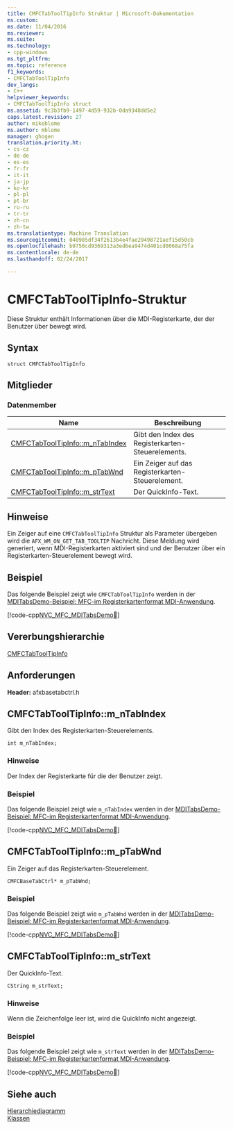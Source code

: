 ```yaml
---
title: CMFCTabToolTipInfo Struktur | Microsoft-Dokumentation
ms.custom: 
ms.date: 11/04/2016
ms.reviewer: 
ms.suite: 
ms.technology:
- cpp-windows
ms.tgt_pltfrm: 
ms.topic: reference
f1_keywords:
- CMFCTabToolTipInfo
dev_langs:
- C++
helpviewer_keywords:
- CMFCTabToolTipInfo struct
ms.assetid: 9c3b3fb9-1497-4d59-932b-0da9348dd5e2
caps.latest.revision: 27
author: mikeblome
ms.author: mblome
manager: ghogen
translation.priority.ht:
- cs-cz
- de-de
- es-es
- fr-fr
- it-it
- ja-jp
- ko-kr
- pl-pl
- pt-br
- ru-ru
- tr-tr
- zh-cn
- zh-tw
ms.translationtype: Machine Translation
ms.sourcegitcommit: 040985df34f2613b4e4fae29498721aef15d50cb
ms.openlocfilehash: b9750cd9369313a3ed6ea9474d401cd0068a75fa
ms.contentlocale: de-de
ms.lasthandoff: 02/24/2017

---
```

# <a name="cmfctabtooltipinfo-structure"></a>CMFCTabToolTipInfo-Struktur
Diese Struktur enthält Informationen über die MDI-Registerkarte, der der Benutzer über bewegt wird.  
  
## <a name="syntax"></a>Syntax  
  
```  
struct CMFCTabToolTipInfo  
```  
  
## <a name="members"></a>Mitglieder  
  
### <a name="data-members"></a>Datenmember  
  
|Name|Beschreibung|  
|----------|-----------------|  
|[CMFCTabToolTipInfo::m_nTabIndex](#m_ntabindex)|Gibt den Index des Registerkarten-Steuerelements.|  
|[CMFCTabToolTipInfo::m_pTabWnd](#m_ptabwnd)|Ein Zeiger auf das Registerkarten-Steuerelement.|  
|[CMFCTabToolTipInfo::m_strText](#m_strtext)|Der QuickInfo-Text.|  
  
## <a name="remarks"></a>Hinweise  
 Ein Zeiger auf eine `CMFCTabToolTipInfo` Struktur als Parameter übergeben wird die `AFX_WM_ON_GET_TAB_TOOLTIP` Nachricht. Diese Meldung wird generiert, wenn MDI-Registerkarten aktiviert sind und der Benutzer über ein Registerkarten-Steuerelement bewegt wird.  
  
## <a name="example"></a>Beispiel  
 Das folgende Beispiel zeigt wie `CMFCTabToolTipInfo` werden in der [MDITabsDemo-Beispiel: MFC-im Registerkartenformat MDI-Anwendung](../../visual-cpp-samples.md).  
  
 [!code-cpp[NVC_MFC_MDITabsDemo&#2;](../../mfc/reference/codesnippet/cpp/cmfctabtooltipinfo-structure_1.cpp)]  
  
## <a name="inheritance-hierarchy"></a>Vererbungshierarchie  
 [CMFCTabToolTipInfo](../../mfc/reference/cmfctabtooltipinfo-structure.md)  
  
## <a name="requirements"></a>Anforderungen  
 **Header:** afxbasetabctrl.h  
  
##  <a name="m_ntabindex"></a>CMFCTabToolTipInfo::m_nTabIndex  
 Gibt den Index des Registerkarten-Steuerelements.  
  
```  
int m_nTabIndex;  
```  
  
### <a name="remarks"></a>Hinweise  
 Der Index der Registerkarte für die der Benutzer zeigt.  
  
### <a name="example"></a>Beispiel  
 Das folgende Beispiel zeigt wie `m_nTabIndex` werden in der [MDITabsDemo-Beispiel: MFC-im Registerkartenformat MDI-Anwendung](../../visual-cpp-samples.md).  
  
 [!code-cpp[NVC_MFC_MDITabsDemo&#2;](../../mfc/reference/codesnippet/cpp/cmfctabtooltipinfo-structure_1.cpp)]  
  
##  <a name="m_ptabwnd"></a>CMFCTabToolTipInfo::m_pTabWnd  
 Ein Zeiger auf das Registerkarten-Steuerelement.  
  
```  
CMFCBaseTabCtrl* m_pTabWnd;  
```  
  
### <a name="example"></a>Beispiel  
 Das folgende Beispiel zeigt wie `m_pTabWnd` werden in der [MDITabsDemo-Beispiel: MFC-im Registerkartenformat MDI-Anwendung](../../visual-cpp-samples.md).  
  
 [!code-cpp[NVC_MFC_MDITabsDemo&#2;](../../mfc/reference/codesnippet/cpp/cmfctabtooltipinfo-structure_1.cpp)]  
  
##  <a name="m_strtext"></a>CMFCTabToolTipInfo::m_strText  
 Der QuickInfo-Text.  
  
```  
CString m_strText;  
```  
  
### <a name="remarks"></a>Hinweise  
 Wenn die Zeichenfolge leer ist, wird die QuickInfo nicht angezeigt.  
  
### <a name="example"></a>Beispiel  
 Das folgende Beispiel zeigt wie `m_strText` werden in der [MDITabsDemo-Beispiel: MFC-im Registerkartenformat MDI-Anwendung](../../visual-cpp-samples.md).  
  
 [!code-cpp[NVC_MFC_MDITabsDemo&#2;](../../mfc/reference/codesnippet/cpp/cmfctabtooltipinfo-structure_1.cpp)]  
  
## <a name="see-also"></a>Siehe auch  
 [Hierarchiediagramm](../../mfc/hierarchy-chart.md)   
 [Klassen](../../mfc/reference/mfc-classes.md)

